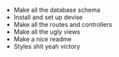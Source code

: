 * Make all the database schema
* Install and set up devise
* Make all the routes and controllers
* Make all the ugly views
* Make a nice readme
* Styles shit yeah victory
